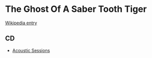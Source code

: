 # The Ghost Of A Saber Tooth Tiger

[Wikipedia entry](https://en.wikipedia.org/wiki/The_Ghost_Of_A_Saber_Tooth_Tiger)

## CD

- [Acoustic Sessions](Acoustic_Sessions.md)
